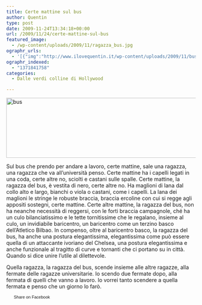 ```yaml
---
title: Certe mattine sul bus
author: Quentin
type: post
date: 2009-11-24T13:34:18+00:00
url: /2009/11/24/certe-mattine-sul-bus
featured_image:
  - /wp-content/uploads/2009/11/ragazza_bus.jpg
ographr_urls:
  - '[{"img":"http://www.ilovequentin.it/wp-content/uploads/2009/11/bus.jpg"},{"img":"http://www.ilovequentin.it/wp-content/uploads/2009/11/ragazza_bus.jpg"},{"img":"http://www.ilovequentin.it/wp-content/uploads/2009/11/bus-300x92.jpg"}]'
ographr_indexed:
  - "1371841758"
categories:
  - Dalle verdi colline di Hollywood

---
```

[<img class="alignnone size-full wp-image-670" title="bus" src="http://www.ilovequentin.it/wp-content/uploads/2009/11/bus.jpg" alt="bus" width="520" height="160" />][1]

Sul bus che prendo per andare a lavoro, certe mattine, sale una ragazza, una ragazza che va all&#8217;università penso. Certe mattine ha i capelli legati in una coda, certe altre no, sciolti e castani sulle spalle. Certe mattine, la ragazza del bus, è vestita di nero, certe altre no. Ha maglioni di lana dal collo alto e largo, bianchi o viola o castani, come i capelli. La lana dei maglioni le stringe le robuste braccia, braccia ercoline con cui si regge agli appositi sostegni, certe mattine. Certe altre mattine, la ragazza del bus, non ha neanche necessità di reggersi, con le forti braccia campagnole, ché ha un culo bilanciatissimo e le tette tornitissime che le regalano, insieme al culo, un invidiabile baricentro, un baricentro come un terzino basco dell&#8217;Atletico Bilbao. In compenso, oltre al baricentro basco, la ragazza del bus, ha anche una postura elegantissima, elegantissima come può essere quella di un attaccante ivoriano del Chelsea, una postura elegantissima e anche funzionale al tragitto di curve e tornanti che ci portano su in città. Quando si dice unire l&#8217;utile al dilettevole.

Quella ragazza, la ragazza del bus, scende insieme alle altre ragazze, alla fermate delle ragazze universitarie. Io scendo due fermate dopo, alla fermata di quelli che vanno a lavoro. Io vorrei tanto scendere a quella fermata e penso che un giorno lo farò.

<a href="http://www.facebook.com/share.php?u=http%3A%2F%2Fwww.ilovequentin.it%2F2009%2F11%2F24%2Fcerte-mattine-sul-bus&t=Certe%20mattine%20sul%20bus" id="facebook_share_both_668" style="font-size:11px; line-height:13px; font-family:'lucida grande',tahoma,verdana,arial,sans-serif; text-decoration:none; padding:2px 0 0 20px; height:16px; background:url(http://b.static.ak.fbcdn.net/images/share/facebook_share_icon.gif) no-repeat top left;">Share on Facebook</a>

 [1]: http://www.ilovequentin.it/wp-content/uploads/2009/11/bus.jpg
